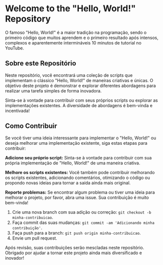 # Welcome to the "Hello, World!" Repository

O famoso "Hello, World!" é a maior tradição na programação, sendo o primeiro código que muitos aprendem e o primeiro resultado após intensos, complexos e aparentemente intermináveis 10 minutos de tutorial no YouTube.

## Sobre este Repositório

Neste repositório, você encontrará uma coleção de scripts que implementam o clássico "Hello, World!" de maneiras criativas e únicas. O objetivo deste projeto é demonstrar e explorar diferentes abordagens para realizar uma tarefa simples de forma inovadora.

Sinta-se à vontade para contribuir com seus próprios scripts ou explorar as implementações existentes. A diversidade de abordagens é bem-vinda e incentivada!

## Como Contribuir

Se você tiver uma ideia interessante para implementar o "Hello, World!" ou deseja melhorar uma implementação existente, siga estas etapas para contribuir:

**Adicione seu próprio script:** Sinta-se à vontade para contribuir com sua própria implementação de "Hello, World!" de uma maneira criativa.

**Melhore os scripts existentes:** Você também pode contribuir melhorando os scripts existentes, adicionando comentários, otimizando o código ou propondo novas ideias para tornar a saída ainda mais original.

**Reporte problemas:** Se encontrar algum problema ou tiver uma ideia para melhorar o projeto, por favor, abra uma issue. Sua contribuição é muito bem-vinda!

1. Crie uma nova branch com sua adição ou correção: `git checkout -b minha-contribuicao`.
2. Faça commit das suas mudanças: `git commit -am 'Adicionando minha contribuição'`.
3. Faça push para a branch: `git push origin minha-contribuicao`.
4. Envie um pull request.

Após revisão, suas contribuições serão mescladas neste repositório. Obrigado por ajudar a tornar este projeto ainda mais diversificado e inovador!
